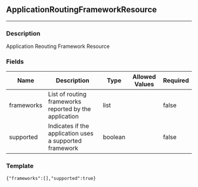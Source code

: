 ## ApplicationRoutingFrameworkResource
---
### Description
Application Reouting Framework Resource
### Fields
| Name | Description | Type | Allowed Values | Required |
| ---- | ----------- | ---- | -------------- | -------- |
| frameworks | List of routing frameworks reported by the application | list |  | false |
| supported | Indicates if the application uses a supported framework | boolean |  | false |
### Template
```
{"frameworks":[],"supported":true}
```
